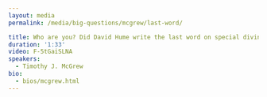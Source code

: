 ```yaml
---
layout: media
permalink: /media/big-questions/mcgrew/last-word/

title: Who are you? Did David Hume write the last word on special divine action?
duration: '1:33'
video: F-5tGaiSLNA
speakers:
  - Timothy J. McGrew
bio:
  - bios/mcgrew.html
---
```

